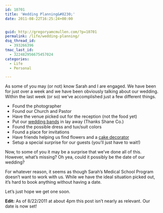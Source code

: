 ```yaml
---
id: 10701
title: 'Wedding Planning&#8230;'
date: 2011-08-22T16:25:24+00:00


guid: http://gregoryamcmullen.com/?p=10701
permalink: /life/wedding-planning/
dsq_thread_id:
  - 393266396
tmac_last_id:
  - 322482956675457024
categories:
  - Life
  - Personal

---
```

As some of you may (or not) know Sarah and I are engaged. We have been for just over a week and we have been obviously talking about our wedding. Within the last week (or so) we&#8217;ve accomplished just a few different things.

  * Found the photographer
  * Found our Church and Pastor
  * Have the venue picked out for the reception (not the food yet)
  * Put our [wedding bands](http://en.wikipedia.org/wiki/Wedding_ring) in lay away (Thanks Shane Co.)
  * Found the possible dress and tux/suit colors
  * Found a place for invitations
  * Have friends helping us find flowers and a [cake decorator](http://en.wikipedia.org/wiki/Cake_decorating)
  * Setup a special surprise for our guests (you&#8217;ll just have to wait!)

Now, to some of you it may be a surprise that we&#8217;ve done all of this. However, what&#8217;s missing? Oh yea, could it possibly be the date of our wedding?

For whatever reason, it seems as though Sarah&#8217;s Medical School Program doesn&#8217;t want to work with us. While we have the ideal situation picked out, it&#8217;s hard to book anything without having a date.

Let&#8217;s just hope we get one soon.

**Edit:** As of 8/22/2011 at about 4pm this post isn&#8217;t nearly as relevant. Our date is now set!